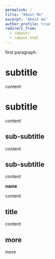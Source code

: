 ```yaml
---
permalink: /
title: "About Me"
excerpt: "About me"
author_profile: true
redirect_from: 
  - /about/
  - /about.html
---
```


first paragraph.

subtitle
======
content

subtitle
======
content

sub-subtitle
------
content

sub-subtitle
------
content

**name**

content

title
------
content
<!-- ![image](/images/editing-talk.png) -->

more
------
more
